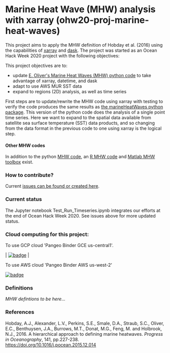 # Marine Heat Wave (MHW) analysis with xarray (ohw20-proj-marine-heat-waves)

This project aims to apply the MHW definition of Hobday et al. (2016) using the capabilities of [xarray](https://xarray.pydata.org/en/stable/) and [dask](https://dask.org/). The project was started as an Ocean Hack Week 2020 project with the following objectives:

This project objectives are to:
- update [E. Oliver's Marine Heat Waves (MHW) python code](https://github.com/ecjoliver/marineHeatWaves) to take advantage of xarray, datetime, and dask
- adapt to use AWS MUR SST data
- expand to regions (2D) analysis, as well as time series

First steps are to update/rewrite the MHW code using xarray with testing to verify the code produces the same results as [the marineHeatWaves python package](https://github.com/ecjoliver/marineHeatWaves). This version of the python code does the analysis of a single point time series. Here we want to expand to the spatial data available from satellite sea surface temperature (SST) data products, and so changing from the data format in the previous code to one using xarray is the logical step. 

#### Other MHW codes 
In addition to the python [MHW code](https://github.com/ecjoliver/marineHeatWaves), an [R MHW code](https://cran.r-project.org/web/packages/RmarineHeatWaves/index.html) and [Matlab MHW toolbox](https://github.com/ZijieZhaoMMHW/m_mhw1.0) exist. 

### How to contribute? 

Current [issues can be found or created here](https://github.com/oceanhackweek/ohw20-proj-marine-heat-waves/issues). 

### Current status

The Jupyter notebook  Test_Run_Timeseries.ipynb integrates our efforts at the end of Ocean Hack Week 2020. See issues above for more updated status.



### Cloud computing for this project:


To use GCP cloud 'Pangeo Binder GCE us-central1'.

| [![badge](https://img.shields.io/static/v1.svg?logo=Jupyter&label=Pangeo+Binder&message=GCE+us-central1&color=blue)](https://binder.pangeo.io/v2/gh/oceanhackweek/ohw20-proj-marine-heat-waves/master?urlpath=git-pull?repo=https://github.com/oceanhackweek/ohw20-proj-marine-heat-waves%26amp%3Burlpath=lab/tree/ohw20-proj-marine-heat-waves) |

To use AWS cloud 'Pangeo Binder AWS us-west-2'

[![badge](https://img.shields.io/static/v1.svg?logo=Jupyter&label=Pangeo+Binder&message=AWS+us-west-2&color=orange)](https://aws-uswest2-binder.pangeo.io/v2/gh/oceanhackweek/ohw20-proj-marine-heat-waves/master?urlpath=git-pull?repo=https://github.com/oceanhackweek/ohw20-proj-marine-heat-waves%26amp%3Burlpath=lab/tree/ohw20-proj-marine-heat-waves)

### Definitions

_MHW defintions to be here..._


### References

Hobday, A.J., Alexander, L.V., Perkins, S.E., Smale, D.A., Straub, S.C., Oliver, E.C., Benthuysen, J.A., Burrows, M.T., Donat, M.G., Feng, M. and Holbrook, N.J., 2016. A hierarchical approach to defining marine heatwaves. _Progress in Oceanography_, 141, pp.227-238. https://doi.org/10.1016/j.pocean.2015.12.014
